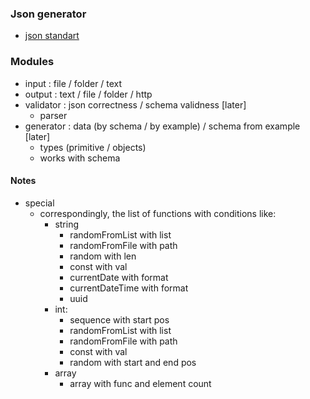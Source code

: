 ### Json generator

 - [json standart](https://www.json.org/json-en.html)
 
### Modules
- input : file / folder / text
- output : text / file / folder / http 
- validator : json correctness / schema validness [later]
    - parser
- generator : data (by schema / by example) / schema from example [later]
    - types (primitive / objects)
    - works with schema  
    
#### Notes
- special  
    - correspondingly, the list of functions with conditions like:
        - string
            - randomFromList with list
            - randomFromFile with path
            - random with len
            - const with val
            - currentDate with format
            - currentDateTime with format
            - uuid
        - int: 
            - sequence with start pos
            - randomFromList with list
            - randomFromFile with path
            - const with val
            - random with start and end pos
        - array
            - array with func and element count 